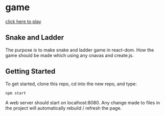 # game
[click here to play](https://github.com/yj1995/game/edit/master/README.md)

## Snake and Ladder
The purpose is to make snake and ladder game in react-dom. How the game should be made which using any cnavas and create.js.

## Getting Started             
To get started, clone this repo, cd into the new repo, and type:
``` bash
npm start
```
A web server should start on localhost:8080. Any change made to files in the project will automatically rebuild / refresh the page.

